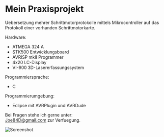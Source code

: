# Mein Praxisprojekt #

Uebersetzung mehrer Schrittmotorprotokolle mittels Mikrocontroller auf das Protokoll einer vorhanden Schrittmotorkarte.

Hardware:

*	ATMEGA 324 A
*	STK500 Entwicklungsboard
* AVRISP mkII Programmer
* 4x20 LC-Display 
* VI-900 3D-Lasererfassungssystem

Programmiersprache: 

* C

Programmierumgebung:

* Eclipse mit AVRPlugin und AVRDude

Bei Fragen stehe ich gerne unter:<br />
<Joe84D@gmail.com>
zur Verfuegung.

![Screenshot](https://lh3.googleusercontent.com/-ivEP3IUFTio/To2-t2WCCWI/AAAAAAAAK6Q/S_i5vczRGeU/s800/IMG_20111005_174923.jpg)
